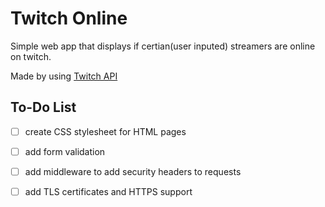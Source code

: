 # Twitch Online

Simple web app that displays if certian(user inputed) streamers are online on twitch.

Made by using [Twitch API]()

## To-Do List

- [ ] create CSS stylesheet for HTML pages

- [ ] add form validation
- [ ] add middleware to add security headers to requests
- [ ] add TLS certificates and HTTPS support